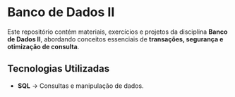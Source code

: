 # Banco de Dados II 

Este repositório contém materiais, exercícios e projetos da disciplina **Banco de Dados II**, abordando conceitos essenciais de **transações, segurança e otimização de consulta**.

##  Tecnologias Utilizadas
- **SQL** → Consultas e manipulação de dados.
